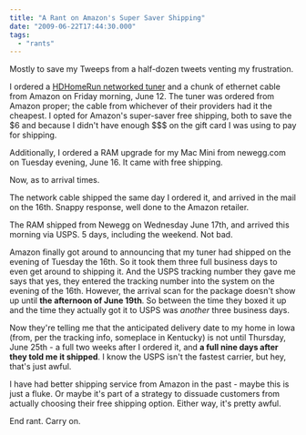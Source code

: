 ```yaml
---
title: "A Rant on Amazon's Super Saver Shipping"
date: "2009-06-22T17:44:30.000"
tags: 
  - "rants"
---
```


Mostly to save my Tweeps from a half-dozen tweets venting my frustration.

I ordered a [HDHomeRun networked tuner](http://www.amazon.com/gp/product/B0010Y414Q/) and a chunk of ethernet cable from Amazon on Friday morning, June 12. The tuner was ordered from Amazon proper; the cable from whichever of their providers had it the cheapest. I opted for Amazon's super-saver free shipping, both to save the $6 and because I didn't have enough $$$ on the gift card I was using to pay for shipping.

Additionally, I ordered a RAM upgrade for my Mac Mini from newegg.com on Tuesday evening, June 16. It came with free shipping.

Now, as to arrival times.

The network cable shipped the same day I ordered it, and arrived in the mail on the 16th. Snappy response, well done to the Amazon retailer.

The RAM shipped from Newegg on Wednesday June 17th, and arrived this morning via USPS. 5 days, including the weekend. Not bad.

Amazon finally got around to announcing that my tuner had shipped on the evening of Tuesday the 16th. So it took them three full business days to even get around to shipping it. And the USPS tracking number they gave me says that yes, they entered the tracking number into the system on the evening of the 16th. However, the arrival scan for the package doesn't show up until **the afternoon of June 19th**. So between the time they boxed it up and the time they actually got it to USPS was _another_ three business days.

Now they're telling me that the anticipated delivery date to my home in Iowa (from, per the tracking info, someplace in Kentucky) is not until Thursday, June 25th - a full two weeks after I ordered it, and **a full nine days after they told me it shipped**. I know the USPS isn't the fastest carrier, but hey, that's just awful.

I have had better shipping service from Amazon in the past - maybe this is just a fluke. Or maybe it's part of a strategy to dissuade customers from actually choosing their free shipping option. Either way, it's pretty awful.

End rant. Carry on.
